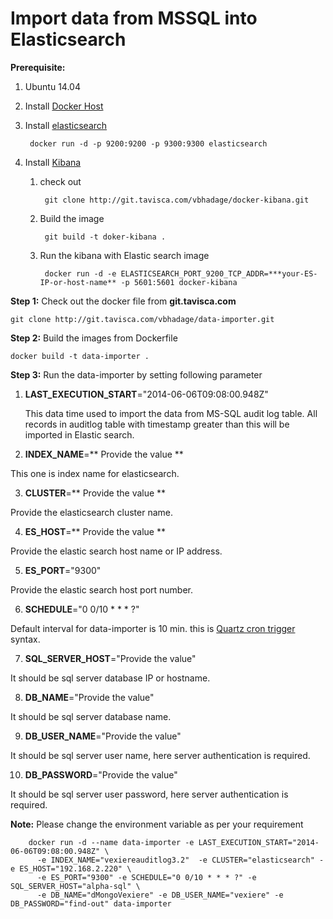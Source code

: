 # Import data from MSSQL into Elasticsearch  #

**Prerequisite:**

1. Ubuntu 14.04
2. Install [Docker Host](https://docs.docker.com/installation/ubuntulinux/)
3. Install [elasticsearch](https://registry.hub.docker.com/_/elasticsearch/) 
	
		docker run -d -p 9200:9200 -p 9300:9300 elasticsearch 

4. Install [Kibana](http://git.tavisca.com/vbhadage/docker-kibana)
	1. check out 
	
			git clone http://git.tavisca.com/vbhadage/docker-kibana.git

	2. Build the image

			git build -t doker-kibana .

	3. Run the kibana with Elastic search image

			docker run -d -e ELASTICSEARCH_PORT_9200_TCP_ADDR=***your-ES-IP-or-host-name** -p 5601:5601 docker-kibana
	




**Step 1:** Check out the docker file from **git.tavisca.com**

	git clone http://git.tavisca.com/vbhadage/data-importer.git


**Step 2:** Build the images from Dockerfile

	docker build -t data-importer .

**Step 3:** Run the data-importer by setting following parameter 


 1. **LAST_EXECUTION_START**="2014-06-06T09:08:00.948Z"
    
	This data time used to import the data from MS-SQL audit log table. 
 All records in auditlog table with timestamp greater than this will be imported in Elastic search.

 2. **INDEX_NAME**=** Provide the value **

This one is index name for elasticsearch.

 3. **CLUSTER**=** Provide the value **
 
Provide the elasticsearch cluster name.

 4. **ES_HOST**=** Provide the value **
 
 Provide the elastic search host name or IP address.

 5. **ES_PORT**="9300"

 Provide the elastic search host port number.

 6. **SCHEDULE**="0 0/10 * * * ?"

Default interval for data-importer is 10 min. this is [Quartz cron trigger](http://www.quartz-scheduler.org/documentation/quartz-1.x/tutorials/crontrigger) syntax. 
 
 7. **SQL_SERVER_HOST**="Provide the value"

It should be sql server database IP or hostname.

 8. **DB_NAME**="Provide the value"

It should be sql server database name.


 9. **DB_USER_NAME**="Provide the value"
 
It should be sql server user name, here server authentication is required.

 10. **DB_PASSWORD**="Provide the value"

It should be sql server user password, here server authentication is required.

**Note:** Please change the environment variable as per your requirement

		docker run -d --name data-importer -e LAST_EXECUTION_START="2014-06-06T09:08:00.948Z" \
		  -e INDEX_NAME="vexiereauditlog3.2"  -e CLUSTER="elasticsearch" -e ES_HOST="192.168.2.220" \
		  -e ES_PORT="9300" -e SCHEDULE="0 0/10 * * * ?" -e SQL_SERVER_HOST="alpha-sql" \
		  -e DB_NAME="dMongoVexiere" -e DB_USER_NAME="vexiere" -e DB_PASSWORD="find-out" data-importer